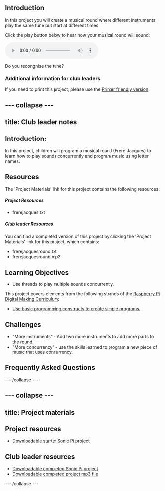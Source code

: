 ## Introduction

In this project you will create a musical round where different instruments play the same tune but start at different times.

<div id="audio-preview" class="pdf-hidden">

Click the play button below to hear how your musical round will sound:

<audio controls preload>
  <source src="resources/frerejacquesround.mp3" type="audio/mpeg">
Your browser does not support the <code>audio</code> element.
</audio>

</div>

Do you recongnise the tune?

### Additional information for club leaders

If you need to print this project, please use the [Printer friendly version](https://projects.raspberry-pi.org/en/projects/musical-round/print).


--- collapse ---
---
title: Club leader notes
---


## Introduction:
In this project, children will program a musical round (Frere Jacques) to learn how to play sounds concurrently and program music using letter names.

## Resources

The 'Project Materials' link for this project contains the following resources:

##### Project Resources

+ frerejacques.txt

##### Club leader Resources

You can find a completed version of this project by clicking the 'Project Materials' link for this project, which contains:

+ frerejacquesround.txt
+ frerejacquesround.mp3

## Learning Objectives
+ Use threads to play multiple sounds concurrently.

This project covers elements from the following strands of the [Raspberry Pi Digital Making Curriculum](http://rpf.io/curriculum):

+ [Use basic programming constructs to create simple programs.](https://www.raspberrypi.org/curriculum/programming/creator)

## Challenges
+ "More instruments" - Add two more instruments to add more parts to the round.
+ "More concurrency" - use the skills learned to program a new piece of music that uses concurrency.

## Frequently Asked Questions


--- /collapse ---


--- collapse ---
---
title: Project materials
---
## Project resources
* [Downloadable starter Sonic Pi project](resources/frerejacques.txt)

## Club leader resources
* [Downloadable completed Sonic Pi project](resources/frerejacquesround.txt)
* [Downloadable completed project mp3 file](resources/frerejacquesround.mp3)

--- /collapse ---
